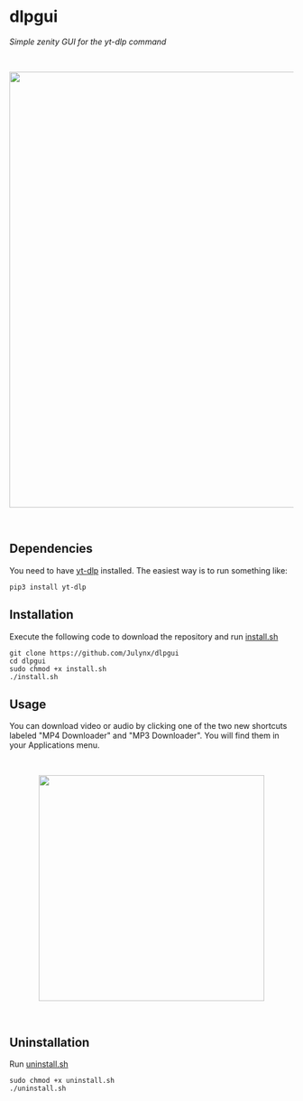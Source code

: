 # dlpgui
*Simple zenity GUI for the yt-dlp command*

<br>
<p align="center">  
  <img width="772" src="https://i.imgur.com/u9ntDSJ.png">
</p>
<br>

## Dependencies
You need to have [yt-dlp](https://github.com/yt-dlp/yt-dlp) installed. The easiest way is to run something like:

```
pip3 install yt-dlp
```

## Installation
Execute the following code to download the repository and run [install.sh](https://raw.githubusercontent.com/Julynx/dlpgui/main/install.sh)

```
git clone https://github.com/Julynx/dlpgui
cd dlpgui
sudo chmod +x install.sh
./install.sh
```

## Usage
You can download video or audio by clicking one of the two new shortcuts labeled "MP4 Downloader" and "MP3 Downloader". You will find them in your Applications menu.

<br>
<p align="center">  
  <img width="400" src="https://i.imgur.com/2f4d5cb.png">
</p>
<br>

## Uninstallation
Run [uninstall.sh](https://raw.githubusercontent.com/Julynx/dlpgui/main/uninstall.sh)

```
sudo chmod +x uninstall.sh
./uninstall.sh
```
